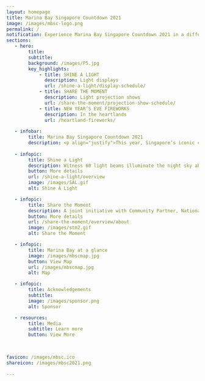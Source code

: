 ```yaml
---
layout: homepage
title: Marina Bay Singapore Countdown 2021
image: /images/mbsc-logo.png
permalink: /
notification: Experience Marina Bay Singapore Countdown 2021 in a different light!
sections:
   - hero:
        title: 
        subtitle: 
        background: /images/P5.jpg
        key_highlights:
            - title: SHINE A LIGHT 
              description: Light displays
              url: /shine-a-light/display-schedule/
            - title: SHARE THE MOMENT
              description: Light projection shows
              url: /share-the-moment/projection-show-schedule/
            - title: NEW YEAR’S EVE FIREWORKS
              description: In the heartlands
              url: /heartland-fireworks/
                        
   - infobar:
        title: Marina Bay Singapore Countdown 2021 
        description: <p align="justify">This year, Singapore’s iconic countdown event, Marina Bay Singapore Countdown (MBSC) 2021, takes on a different format to bring people from all walks of life together to reflect on 2020 and to celebrate our hopes and aspirations for the coming year.</p>
   
   - infopic:
        title: Shine a Light 
        description: Witness 60 light beams illuminate the night sky above The Promontory for Shine a Light! Designed to symbolise unity, positivity and resilience, the display represents a guiding beacon that underpins Singapore’s spirit.
        button: More details
        url: /shine-a-light/overview
        image: /images/SAL.gif
        alt: Shine A Light

   - infopic:
        title: Share the Moment
        description: A joint initiative with Community Partner, National Volunteer and Philanthropy Centre (NVPC), the Share the Moment campaign is a community engagement project that showcases co-created artworks through projection mapping sequences on iconic facades in Marina Bay. Through these projection shows, we hope to celebrate the selflessness and resilience of the community, and continue to nurture the spirit of giving in the year ahead.
        button: More details
        url: /share-the-moment/overview/about
        image: /images/stm2.gif
        alt: Share the Moment

   - infopic:
        title: Marina Bay at a glance
        image: /images/mbscmap.jpg
        button: View Map
        url: /images/mbscmap.jpg
        alt: Map 

   - infopic:
        title: Acknowledgements
        subtitle:
        image: /images/sponsor.png
        alt: Sponsor

   - resources:
        title: Media
        subtitle: Learn more
        button: View More  

      
        
favicon: /images/mbsc.ico
shareicon: /images/mbsc2021.png        
       
---
```


